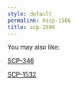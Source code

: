 ```yaml
---
style: default
permalink: Xscp-1506
title: scp-1506
---
```

You may also like:

[SCP-346](http://scp-wiki.net/scp-346)

[SCP-1532](http://scp-wiki.net/scp-1532)
